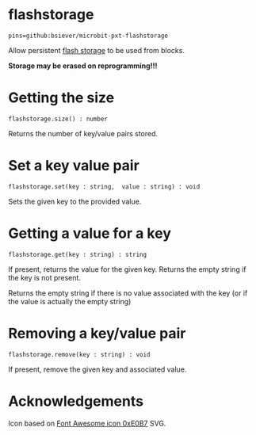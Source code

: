 # flashstorage

```package
pins=github:bsiever/microbit-pxt-flashstorage
```

Allow persistent [flash storage](https://lancaster-university.github.io/microbit-docs/ubit/storage/) to be used from blocks.

**Storage may be erased on reprogramming!!!**
 
# Getting the size

```sig
flashstorage.size() : number
```

Returns the number of key/value pairs stored.

# Set a key value pair

```sig
flashstorage.set(key : string,  value : string) : void
```

Sets the given key to the provided value. 

# Getting a value for a key

```sig
flashstorage.get(key : string) : string
```

If present, returns the value for the given key.  Returns the empty string if the key is not present.

Returns the empty string if there is no value associated with the key (or if the value is actually the empty string)

# Removing a key/value pair

```sig
flashstorage.remove(key : string) : void
```

If present, remove the given key and associated value.

# Acknowledgements 


Icon based on [Font Awesome icon 0xE0B7](https://fontawesome.com/icons/bolt-lightning?f=classic&s=solid) SVG.

<script src="https://makecode.com/gh-pages-embed.js"></script>
<script>makeCodeRender("{{ site.makecode.home_url }}", "{{ site.github.owner_name }}/{{ site.github.repository_name }}");</script>
